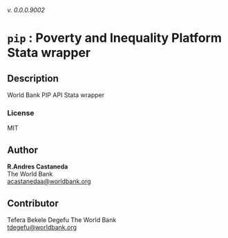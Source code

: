 _v. 0.0.0.9002_  

`pip` : Poverty and Inequality Platform Stata wrapper
=====================================================

Description
-----------

World Bank PIP API Stata wrapper

### License
MIT

Author
------

**R.Andres Castaneda**  
The World Bank  
acastanedaa@worldbank.org

Contributor
------
Tefera Bekele Degefu
The World Bank  
tdegefu@worldbank.org
